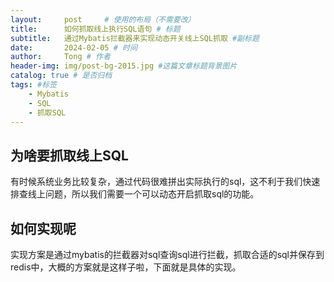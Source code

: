 ```yaml
---
layout:     post     # 使用的布局（不需要改）
title:      如何抓取线上执行SQL语句 # 标题 
subtitle:   通过Mybatis拦截器来实现动态开关线上SQL抓取 #副标题
date:       2024-02-05 # 时间
author:     Tong # 作者
header-img: img/post-bg-2015.jpg #这篇文章标题背景图片
catalog: true # 是否归档
tags: #标签
    - Mybatis
    - SQL
    - 抓取SQL
---
```


## 为啥要抓取线上SQL

有时候系统业务比较复杂，通过代码很难拼出实际执行的sql，这不利于我们快速排查线上问题，所以我们需要一个可以动态开启抓取sql的功能。



## 如何实现呢

实现方案是通过mybatis的拦截器对sql查询sql进行拦截，抓取合适的sql并保存到redis中，大概的方案就是这样子啦，下面就是具体的实现。





